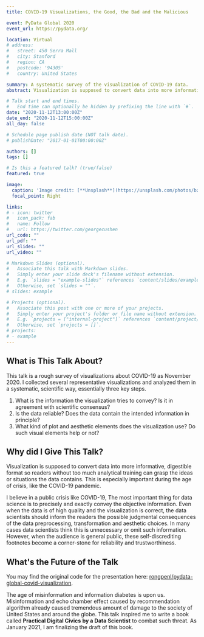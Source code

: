 ```yaml
---
title: COVID-19 Visualizations, the Good, the Bad and the Malicious

event: PyData Global 2020
event_url: https://pydata.org/

location: Virtual
# address:
#   street: 450 Serra Mall
#   city: Stanford
#   region: CA
#   postcode: '94305'
#   country: United States

summary: A systematic survey of the visualization of COVID-19 data.
abstract: Visualization is supposed to convert data into more informative, digestible format so readers without too much analytical training can grasp the ideas or situations the data contains. This is especially important during the age of crisis, like the COVID-19 pandemic.

# Talk start and end times.
#   End time can optionally be hidden by prefixing the line with `#`.
date: "2020-11-12T13:00:00Z"
date_end: "2020-11-12T15:00:00Z"
all_day: false

# Schedule page publish date (NOT talk date).
# publishDate: "2017-01-01T00:00:00Z"

authors: []
tags: []

# Is this a featured talk? (true/false)
featured: true

image:
  caption: 'Image credit: [**Unsplash**](https://unsplash.com/photos/bzdhc5b3Bxs)'
  focal_point: Right

links:
# - icon: twitter
#   icon_pack: fab
#   name: Follow
#   url: https://twitter.com/georgecushen
url_code: ""
url_pdf: ""
url_slides: ""
url_video: ""

# Markdown Slides (optional).
#   Associate this talk with Markdown slides.
#   Simply enter your slide deck's filename without extension.
#   E.g. `slides = "example-slides"` references `content/slides/example-slides.md`.
#   Otherwise, set `slides = ""`.
# slides: example

# Projects (optional).
#   Associate this post with one or more of your projects.
#   Simply enter your project's folder or file name without extension.
#   E.g. `projects = ["internal-project"]` references `content/project/deep-learning/index.md`.
#   Otherwise, set `projects = []`.
# projects:
# - example
---
```


<!-- {{% callout note %}}
Click on the **Slides** button above to view the built-in slides feature.
{{% /callout %}} -->

## What is This Talk About?

This talk is a rough survey of visualizations about COVID-19 as November 2020. I collected several representative visualizations and analyzed them in a systematic, scientific way, essentially three key steps.

1. What is the information the visualization tries to convey? Is it in agreement with scientific consensus?
2. Is the data reliable? Does the data contain the intended information in principle?
3. What kind of plot and aesthetic elements does the visualization use? Do such visual elements help or not?

## Why did I Give This Talk?

Visualization is supposed to convert data into more informative, digestible format so readers without too much analytical training can grasp the ideas or situations the data contains. This is especially important during the age of crisis, like the COVID-19 pandemic.

I believe in a public crisis like COVID-19, The most important thing for data science is to precisely and exactly convey the objective information. Even when the data is of high quality and the visualization is correct, the data scientists should inform the readers the possible judgmental consequences of the data preprocessing, transformation and aesthetic choices. In many cases data scientists think this is unnecessary or omit such information. However, when the audience is general public, these self-discrediting footnotes become a corner-stone for reliability and trustworthiness.

## What's the Future of the Talk

You may find the original code for the presentation here: [rongpenl/pydata-global-covid-visualization](https://github.com/rongpenl/pydata-global-covid-visualization/blob/main/reproducibile/COVID-19%20Visualizations-the-Good-the-Bad-and-the-Malicious.ipynb).

The age of misinformation and information diabetes is upon us. Misinformation and echo chamber effect caused by recommendation algorithm already caused tremendous amount of damage to the society of United States and around the globe. This talk inspired me to write a book called **Practical Digital Civics** **by a Data Scientist** to combat such threat. As January 2021, I am finalizing the draft of this book.